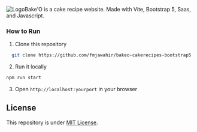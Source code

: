 
![Logo](https://blogger.googleusercontent.com/img/b/R29vZ2xl/AVvXsEi3fWA7QzBTo9ej0PxWunHfjyKTg5C5EwrLS-ulPCj8ZCeklEwr-8bqY3knBNu31RFtoR8OtrwJiJKc48dWggi-fbDmKasY4ZqHkFOY9TC_KdFIZGNy-PRxsvspjouWQMh6rZr5_32aK3niKcw7NglfV7KyjaJE2uqa1mx_jBFlJYnvORGb9slMZpDEF4_e/s515/bakeo-logo.jpg)Bake'O is a cake recipe website. Made with Vite, Bootstrap 5, Saas, and Javascript.
### How to Run

1. Clone this repository
```bash
  git clone https://github.com/fmjawahir/bakeo-cakerecipes-bootstrap5
```

2. Run it locally
```sh
npm run start
```

3. Open `http://localhost:yourport` in your browser

## License

This repository is under [MIT License](./LICENSE).